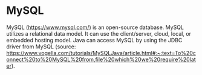 # MySQL
MySQL (https://www.mysql.com/) is an open-source database. 
MySQL utilizes a relational data model. 
It can use the client/server, cloud, local, or embedded hosting model. 
Java can access MySQL by using the JDBC driver from MySQL 
(source: https://www.vogella.com/tutorials/MySQLJava/article.html#:~:text=To%20connect%20to%20MySQL%20from,file%20which%20we%20require%20later).
